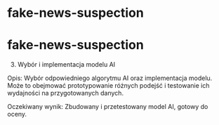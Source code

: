 # fake-news-suspection
# fake-news-suspection
3. Wybór i implementacja modelu AI 

Opis: Wybór odpowiedniego algorytmu AI oraz implementacja modelu. Może to obejmować prototypowanie różnych podejść i testowanie ich wydajności na przygotowanych danych. 

Oczekiwany wynik: Zbudowany i przetestowany model AI, gotowy do oceny. 